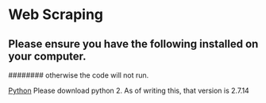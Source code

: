 # Web Scraping

## Please ensure you have the following installed on your computer.
######## otherwise the code will not run.

[Python](https://www.python.org/downloads/)
Please download python 2. As of writing this, that version is 2.7.14




